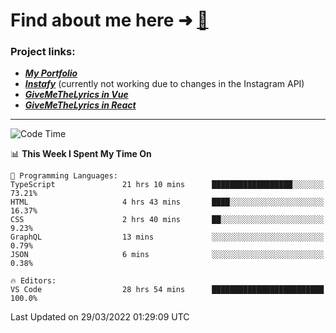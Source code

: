# Find about me here ➜ [🧑](https://pauabella.dev)

### Project links:
- ***[My Portfolio](https://pauabella.dev)***
- ***[Instafy](https://instafy.me)*** (currently not working due to changes in the Instagram API)
- ***[GiveMeTheLyrics in Vue](https://lyrics.pauabella.dev)***
- ***[GiveMeTheLyrics in React](https://pauabella.dev/GiveMeTheLyrics)***

---
<!--START_SECTION:waka-->
![Code Time](http://img.shields.io/badge/Code%20Time-892%20hrs%2050%20mins-blue)

📊 **This Week I Spent My Time On** 

```text
💬 Programming Languages: 
TypeScript               21 hrs 10 mins      ██████████████████░░░░░░░   73.21% 
HTML                     4 hrs 43 mins       ████░░░░░░░░░░░░░░░░░░░░░   16.37% 
CSS                      2 hrs 40 mins       ██░░░░░░░░░░░░░░░░░░░░░░░   9.23% 
GraphQL                  13 mins             ░░░░░░░░░░░░░░░░░░░░░░░░░   0.79% 
JSON                     6 mins              ░░░░░░░░░░░░░░░░░░░░░░░░░   0.38%

🔥 Editors: 
VS Code                  28 hrs 54 mins      █████████████████████████   100.0%

```


 Last Updated on 29/03/2022 01:29:09 UTC
<!--END_SECTION:waka-->
